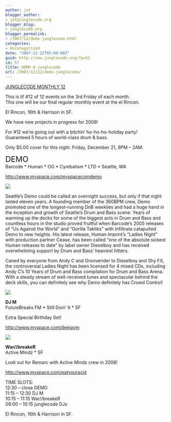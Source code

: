 ```yaml
---
author: jet
blogger_author:
- jet@junglecode.org
blogger_blog:
- junglecode.org
blogger_permalink:
- /2007/12/demo-junglecode.html
categories:
- Uncategorized
date: "2007-12-22T05:00:00Z"
guid: http://new.junglecode.org/?p=51
id: 57
title: DEMO @ junglecode
url: /2007/12/22/demo-junglecode/
---
```


[JUNGLECODE MONTHLY 12](http://groundscore.net/board/viewtopic.php?t=36413)

This is it! #12 of 12 events on the 3rd Friday of each month.   
This one will be our final regular monthly event at the el Rincon.

El Rincon, 16th & Harrison in SF.

We have new projects in progress for 2008!

For #12 we’re going out with a bitchin’ ho-ho-ho-holiday party!   
Guaranteed 5 hours of world-class drum & bass.

Only $5.00 cover for this night. Friday, December 21, 9PM – 2AM.

<span style="font-size: 24px;line-height: normal">DEMO</span>  
Barcode \* Human \* OG \* Cymbalism \* LTD \* Seattle, WA

<http://www.myspace.com/myspacecomdemo>

![](https://www.junglecode.com/images/blog/dj_demo_seattle_myspace_thumb.jpg)

Seattle’s Demo could be called an overnight success, but only if that night lasted eleven years. A founding member of the 360BPM crew, Demo promoted one of the longest-running DnB weeklies and had a huge hand in the inception and growth of Seattle’s Drum and Bass scene. Years of warming up the decks for some of the biggest acts in Drum and Bass and countless hours in the studio proved fruitful when Barcode’s 2005 releases of “Us Against the World” and “Gorilla Taktiks” with Infiltrata catapulted Demo to new heights. His latest release, Human Imprint’s “Ladies Night” with production partner Cease, has been called “one of the absolute sickest Human releases to date” by label owner Dieselboy and has received overwhelming support by Drum and Bass’ heaviest hitters.

Caned by everyone from Andy C and Grooverider to Dieselboy and Shy FX, the controversial Ladies Night has been licensed for 4 mixed CDs, including Andy C’s 10 Years of Drum and Bass compilation for Drum and Bass Arena. With a steady stream of well-received tunes and spectacular behind the deck skills, you can definitely see why Demo definitely has Crowd Control!

![](https://www.junglecode.com/images/blog/dj_m_sf_myspace_thumb.jpg)

<span style="font-weight: bold">DJ M</span>  
FutureBreaks FM \* Still Doin’ It \* SF

Extra Special Birthday Set!

<http://www.myspace.com/deejaym>

![](https://www.junglecode.com/images/blog/warbreaker_sf_myspace_thumb.jpg)

<span style="font-weight: bold">War//breakeR</span>  
Active Mindz \* SF

Look out for Remarc with Active Mindz crew in 2008!

<http://www.myspace.com/eatyouracid>

TIME SLOTS:  
12:30 – close DEMO  
11:15 – 12:30 DJ M  
10:15 – 11:15 War//breakeR  
09:00 – 10:15 junglecode DJs

El Rincon, 16th & Harrison in SF.